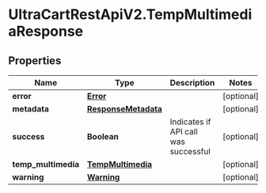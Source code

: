 # UltraCartRestApiV2.TempMultimediaResponse

## Properties

Name | Type | Description | Notes
------------ | ------------- | ------------- | -------------
**error** | [**Error**](Error.md) |  | [optional] 
**metadata** | [**ResponseMetadata**](ResponseMetadata.md) |  | [optional] 
**success** | **Boolean** | Indicates if API call was successful | [optional] 
**temp_multimedia** | [**TempMultimedia**](TempMultimedia.md) |  | [optional] 
**warning** | [**Warning**](Warning.md) |  | [optional] 


